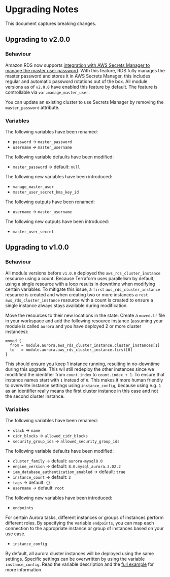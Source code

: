 # Upgrading Notes

This document captures breaking changes.

## Upgrading to v2.0.0

### Behaviour

Amazon RDS now supports [integration with AWS Secrets Manager to manage the master user password](https://aws.amazon.com/about-aws/whats-new/2022/12/amazon-rds-integration-aws-secrets-manager/). With this feature, RDS fully manages the master password and stores it in AWS Secrets Manager, this includes regular and automatic password rotations out of the box. All module versions as of `v2.0.0` have enabled this feature by default. The feature is controllable via `var.manage_master_user`.

You can update an existing cluster to use Secrets Manager by removing the `master_password` attribute.

### Variables

The following variables have been renamed:

- `password` -> `master_password`
- `username` -> `master_username`

The following variable defaults have been modified:

- `master_password` -> default: `null`

The following new variables have been introduced:

- `manage_master_user`
- `master_user_secret_kms_key_id`

The following outputs have been renamed:

- `username` -> `master_username`

The following new outputs have been introduced:

- `master_user_secret`

## Upgrading to v1.0.0

### Behaviour

All module versions before `v1.0.0` deployed the `aws_rds_cluster_instance` resource using a count. Because Terraform uses parallelism by default, using a single resource with a loop results in downtime when modifying certain variables. To mitigate this issue, a `first` `aws_rds_cluster_instance` resource is created and when creating two or more instances a `rest` `aws_rds_cluster_instance` resource with a count is created to ensure a single instance always stays available during modification.

Move the resources to their new locations in the state. Create a `moved.tf` file in your workspace and add the following resource instance (assuming your module is called `aurora` and you have deployed 2 or more cluster instances):

```hcl
moved {
  from = module.aurora.aws_rds_cluster_instance.cluster_instances[1]
  to   = module.aurora.aws_rds_cluster_instance.first[0]
}
```

This should ensure you keep 1 instance running, resulting in no-downtime during this upgrade. This wil still redeploy the other instances since we modifified the identifier from `count.index` to `count.index + 1`. To ensure that instance names start with `1` instead of `0`. This makes it more human friendly to overwrite instance settings using `instance_config`, because using e.g. `1` as an identifier really means the first cluster instance in this case and not the second cluster instance.

### Variables

The following variables have been renamed:

- `stack` -> `name`
- `cidr_blocks` -> `allowed_cidr_blocks`
- `security_group_ids` -> `allowed_security_group_ids`

The following variable defaults have been modified:

- `cluster_family` -> default: `aurora-mysql8.0`
- `engine_version` -> default: `8.0.mysql_aurora.3.02.2`
- `iam_database_authentication_enabled` -> default: `true`
- `instance_count` -> default: `2`
- `tags` -> default: `{}`
- `username` -> default: `root`

The following new variables have been introduced:

- `endpoints`

For certain Aurora tasks, different instances or groups of instances perform different roles. By specifying the variable `endpoints`, you can map each connection to the appropriate instance or group of instances based on your use case.

- `instance_config`

By default, all aurora cluster instances will be deployed using the same settings. Specific settings can be overwritten by using the variable `instance_config`. Read the variable description and the [full example](https://github.com/schubergphilis/terraform-aws-mcaf-aurora/blob/master/examples/full) for more information.
